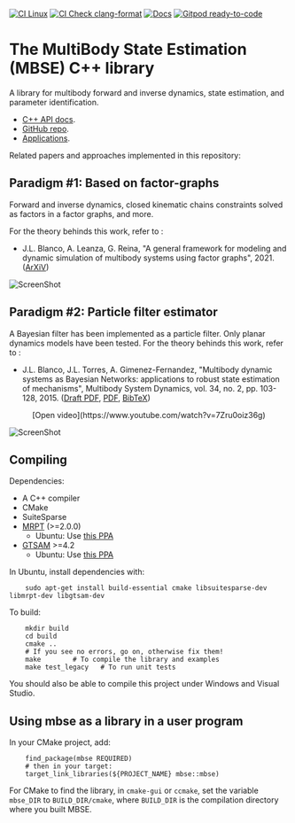 [![CI Linux](https://github.com/MBDS/multibody-state-estimation/actions/workflows/linux-build.yml/badge.svg)](https://github.com/MBDS/multibody-state-estimation/actions/workflows/linux-build.yml)
[![CI Check clang-format](https://github.com/MBDS/multibody-state-estimation/actions/workflows/check-clang-format.yml/badge.svg)](https://github.com/MBDS/multibody-state-estimation/actions/workflows/check-clang-format.yml)
[![Docs](https://readthedocs.org/projects/libmbse/badge/)](https://libmbse.readthedocs.io/)
[![Gitpod ready-to-code](https://img.shields.io/badge/Gitpod-ready--to--code-blue?logo=gitpod)](https://gitpod.io/#https://github.com/MBDS/multibody-state-estimation)

# The MultiBody State Estimation (MBSE) C++ library
A library for multibody forward and inverse dynamics, state estimation, and
parameter identification.

  * [C++ API docs](https://libmbse.readthedocs.io/).
  * [GitHub repo](https://github.com/MBDS/multibody-state-estimation).
  * [Applications](https://libmbse.readthedocs.io/en/latest/pageApps.html).

Related papers and approaches implemented in this repository:

## Paradigm #1: Based on factor-graphs
Forward and inverse dynamics, closed kinematic chains constraints solved as
factors in a factor graphs, and more.

For the theory behinds this work, refer to :
  * J.L. Blanco, A. Leanza, G. Reina, "A general framework for modeling and dynamic simulation of multibody systems using factor graphs", 2021.  ([ArXiV](https://arxiv.org/abs/2101.02874))

![ScreenShot](https://raw.githubusercontent.com/MBDS/multibody-state-estimation/master/doc/source/_static/mbde-fg-screenshot.png)

## Paradigm #2: Particle filter estimator
A Bayesian filter has been implemented as a particle filter.
Only planar dynamics models have been tested.
For the theory behinds this work, refer to :
  * J.L. Blanco, J.L. Torres, A. Gimenez-Fernandez, "Multibody dynamic systems as Bayesian Networks: applications to robust state estimation of mechanisms", Multibody System Dynamics, vol. 34, no. 2, pp. 103-128, 2015.  ([Draft PDF](http://ingmec.ual.es/~jlblanco/papers/blanco2015mds_bayesian_networks_DRAFT.pdf), [PDF](http://dx.doi.org/10.1007/s11044-014-9440-9),  [BibTeX](http://ingmec.ual.es/aigaion2/index.php/export/publication/289/bibtex))

<center> [Open video](https://www.youtube.com/watch?v=7Zru0oiz36g) </center>

![ScreenShot](https://raw.githubusercontent.com/MBDS/multibody-state-estimation/master/doc/source/_static/mbde-pf-screenshot.jpg)

## Compiling
Dependencies:
  * A C++ compiler
  * CMake
  * SuiteSparse
  * [MRPT](https://github.com/mrpt/mrpt/) (>=2.0.0)
    * Ubuntu: Use [this PPA](https://launchpad.net/~joseluisblancoc/+archive/ubuntu/mrpt)
  * [GTSAM](https://github.com/borglab/gtsam) >=4.2
    * Ubuntu: Use [this PPA](https://launchpad.net/~borglab/+archive/ubuntu/gtsam-release-4.1)

In Ubuntu, install dependencies with:

        sudo apt-get install build-essential cmake libsuitesparse-dev libmrpt-dev libgtsam-dev

To build:

        mkdir build
        cd build
        cmake ..  
        # If you see no errors, go on, otherwise fix them!
        make        # To compile the library and examples
        make test_legacy   # To run unit tests

You should also be able to compile this project under Windows and Visual Studio.

## Using mbse as a library in a user program

In your CMake project, add:

        find_package(mbse REQUIRED)
        # then in your target:
        target_link_libraries(${PROJECT_NAME} mbse::mbse)

For CMake to find the library, in `cmake-gui` or `ccmake`, set the variable `mbse_DIR` to
`BUILD_DIR/cmake`, where `BUILD_DIR` is the compilation directory where you built MBSE.
